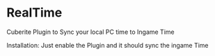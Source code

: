 # RealTime
Cuberite Plugin to Sync your local PC time to Ingame Time

Installation:
Just enable the Plugin and it should sync the ingame Time
